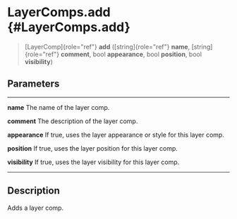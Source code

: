 LayerComps.add {#LayerComps.add}
==============

> [LayerComp]{role="ref"} **add** ([string]{role="ref"} **name**,
> [string]{role="ref"} **comment**, bool **appearance**, bool
> **position**, bool **visibility**)

Parameters
----------

  ---------------- --------------------------------------------------------
  **name**         The name of the layer comp.

  **comment**      The description of the layer comp.

  **appearance**   If true, uses the layer appearance or style for this
                   layer comp.

  **position**     If true, uses the layer position for this layer comp.

  **visibility**   If true, uses the layer visibility for this layer comp.
  ---------------- --------------------------------------------------------

Description
-----------

Adds a layer comp.
